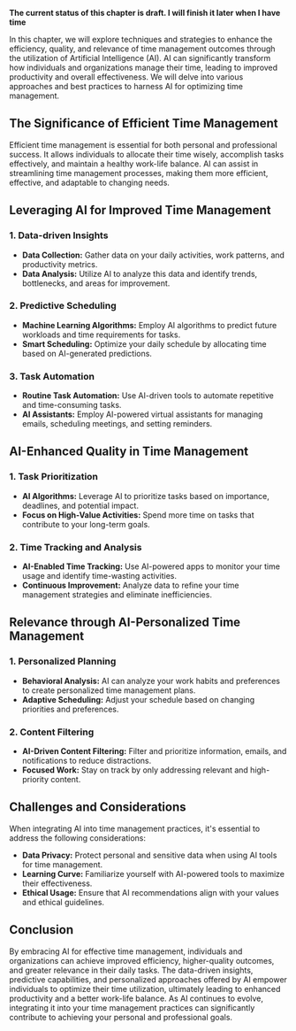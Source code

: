 **The current status of this chapter is draft. I will finish it later when I have time**

In this chapter, we will explore techniques and strategies to enhance the efficiency, quality, and relevance of time management outcomes through the utilization of Artificial Intelligence (AI). AI can significantly transform how individuals and organizations manage their time, leading to improved productivity and overall effectiveness. We will delve into various approaches and best practices to harness AI for optimizing time management.

The Significance of Efficient Time Management
---------------------------------------------

Efficient time management is essential for both personal and professional success. It allows individuals to allocate their time wisely, accomplish tasks effectively, and maintain a healthy work-life balance. AI can assist in streamlining time management processes, making them more efficient, effective, and adaptable to changing needs.

Leveraging AI for Improved Time Management
------------------------------------------

### 1. **Data-driven Insights**

* **Data Collection:** Gather data on your daily activities, work patterns, and productivity metrics.
* **Data Analysis:** Utilize AI to analyze this data and identify trends, bottlenecks, and areas for improvement.

### 2. **Predictive Scheduling**

* **Machine Learning Algorithms:** Employ AI algorithms to predict future workloads and time requirements for tasks.
* **Smart Scheduling:** Optimize your daily schedule by allocating time based on AI-generated predictions.

### 3. **Task Automation**

* **Routine Task Automation:** Use AI-driven tools to automate repetitive and time-consuming tasks.
* **AI Assistants:** Employ AI-powered virtual assistants for managing emails, scheduling meetings, and setting reminders.

AI-Enhanced Quality in Time Management
--------------------------------------

### 1. **Task Prioritization**

* **AI Algorithms:** Leverage AI to prioritize tasks based on importance, deadlines, and potential impact.
* **Focus on High-Value Activities:** Spend more time on tasks that contribute to your long-term goals.

### 2. **Time Tracking and Analysis**

* **AI-Enabled Time Tracking:** Use AI-powered apps to monitor your time usage and identify time-wasting activities.
* **Continuous Improvement:** Analyze data to refine your time management strategies and eliminate inefficiencies.

Relevance through AI-Personalized Time Management
-------------------------------------------------

### 1. **Personalized Planning**

* **Behavioral Analysis:** AI can analyze your work habits and preferences to create personalized time management plans.
* **Adaptive Scheduling:** Adjust your schedule based on changing priorities and preferences.

### 2. **Content Filtering**

* **AI-Driven Content Filtering:** Filter and prioritize information, emails, and notifications to reduce distractions.
* **Focused Work:** Stay on track by only addressing relevant and high-priority content.

Challenges and Considerations
-----------------------------

When integrating AI into time management practices, it's essential to address the following considerations:

* **Data Privacy:** Protect personal and sensitive data when using AI tools for time management.
* **Learning Curve:** Familiarize yourself with AI-powered tools to maximize their effectiveness.
* **Ethical Usage:** Ensure that AI recommendations align with your values and ethical guidelines.

Conclusion
----------

By embracing AI for effective time management, individuals and organizations can achieve improved efficiency, higher-quality outcomes, and greater relevance in their daily tasks. The data-driven insights, predictive capabilities, and personalized approaches offered by AI empower individuals to optimize their time utilization, ultimately leading to enhanced productivity and a better work-life balance. As AI continues to evolve, integrating it into your time management practices can significantly contribute to achieving your personal and professional goals.
